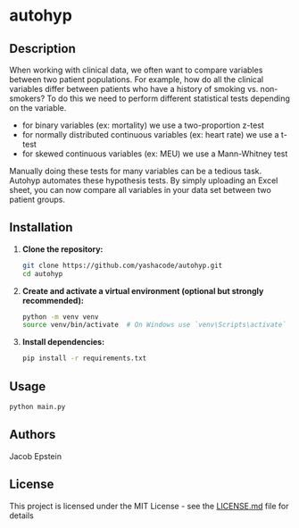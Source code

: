 # autohyp

## Description

When working with clinical data, we often want to compare variables between two patient populations. For example, how do all the clinical variables differ between patients who have a history of smoking vs. non-smokers? To do this we need to perform different statistical tests depending on the variable.

* for binary variables (ex: mortality) we use a two-proportion z-test
* for normally distributed continuous variables (ex: heart rate) we use a t-test
* for skewed continuous variables (ex: MEU) we use a Mann-Whitney test

Manually doing these tests for many variables can be a tedious task. Autohyp automates these hypothesis tests. By simply uploading an Excel sheet, you can now compare all variables in your data set between two patient groups.

## Installation

1. **Clone the repository:**

    ```sh
    git clone https://github.com/yashacode/autohyp.git
    cd autohyp
    ```

2. **Create and activate a virtual environment (optional but strongly recommended):**

    ```sh
    python -m venv venv
    source venv/bin/activate  # On Windows use `venv\Scripts\activate`
    ```

3. **Install dependencies:**

    ```sh
    pip install -r requirements.txt
    ```

## Usage

```sh
python main.py

```

## Authors

Jacob Epstein

## License

This project is licensed under the MIT License - see the [LICENSE.md](LICENSE.md) file for details
